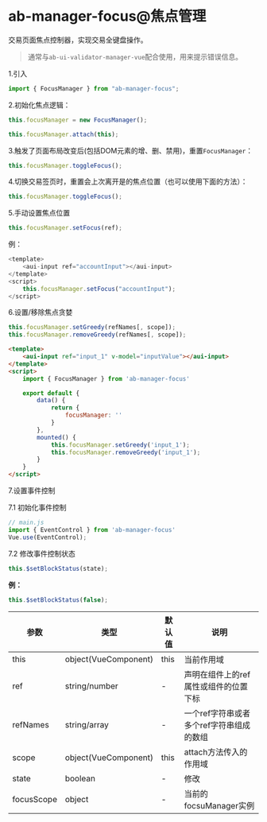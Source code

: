 # ab-manager-focus@焦点管理

交易页面焦点控制器，实现交易全键盘操作。

> 通常与`ab-ui-validator-manager-vue`配合使用，用来提示错误信息。

1.引入

```js
import { FocusManager } from "ab-manager-focus";
```

2.初始化焦点逻辑：

```js
this.focusManager = new FocusManager();

this.focusManager.attach(this);
```

3.触发了页面布局改变后(包括DOM元素的增、删、禁用)，重置`FocusManager`：

```js
this.focusManager.toggleFocus();
```

4.切换交易签页时，重置会上次离开是的焦点位置（也可以使用下面的方法）：

```js
this.focusManager.toggleFocus();
```

5.手动设置焦点位置

```js
this.focusManager.setFocus(ref);
```

例：
```js
<template>
    <aui-input ref="accountInput"></aui-input>
</template>
<script>
    this.focusManager.setFocus("accountInput");
</script>
```

6.设置/移除焦点贪婪

```js
this.focusManager.setGreedy(refNames[, scope]);
this.focusManager.removeGreedy(refNames[, scope]);
```


```html
<template>
    <aui-input ref="input_1" v-model="inputValue"></aui-input>
</template>
<script>
    import { FocusManager } from 'ab-manager-focus'

    export default {
        data() {
            return {
                focusManager: ''
            }
        },
        mounted() {
            this.focusManager.setGreedy('input_1');
            this.focusManager.removeGreedy('input_1');
        }
    }
</script>
```

7.设置事件控制

7.1 初始化事件控制

```js
// main.js
import { EventControl } from 'ab-manager-focus'
Vue.use(EventControl);
```

7.2 修改事件控制状态

```js
this.$setBlockStatus(state);
```

**例：**
```js
this.$setBlockStatus(false);
```


| 参数     | 类型 | 默认值 | 说明 |
| -------- | --- | --- | --- |
| this | object(VueComponent) | this | 当前作用域 |
| ref | string/number | - | 声明在组件上的ref属性或组件的位置下标 |
| refNames | string/array | - | 一个ref字符串或者多个ref字符串组成的数组 |
| scope | object(VueComponent) | this | attach方法传入的作用域 |
| state | boolean | - | 修改 |
| focusScope | object | - | 当前的focsuManager实例 |